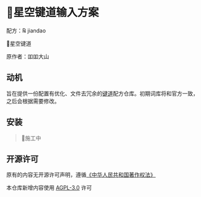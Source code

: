 # 🌟️星空键道输入方案

配方：℞ jiandao

🌟️星空键道

原作者：吅吅大山

## 动机

旨在提供一份配置有优化、文件去冗余的[键道](https://github.com/xkinput/Rime_JD)配方仓库。初期词库将和官方一致，之后会根据需要修改。

## 安装

> 🚧️施工中

## 开源许可

原有的内容无开源许可声明，遵循[《中华人民共和国著作权法》](http://www.npc.gov.cn/npc/c30834/202011/848e73f58d4e4c5b82f69d25d46048c6.shtml)

本仓库新增内容使用 [AGPL-3.0](LICENSE) 许可
